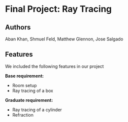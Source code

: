 # Final Project: Ray Tracing

## Authors
Aban Khan, Shmuel Feld, Matthew Glennon, Jose Salgado

## Features
We included the following features in our project <br> 

**Base requirement:** 
- Room setup 
- Ray tracing of a box

**Graduate requirement:** 

- Ray tracing of a cylinder
- Refraction
